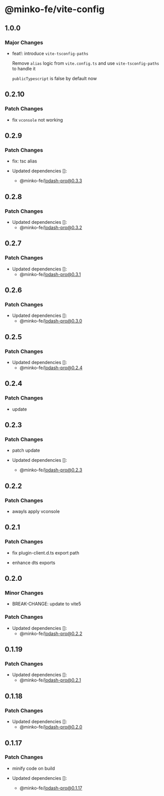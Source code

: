 # @minko-fe/vite-config

## 1.0.0

### Major Changes

- feat!: introduce `vite-tsconfig-paths`

  Remove `alias` logic from `vite.config.ts` and use `vite-tsconfig-paths` to handle it

  `publicTypescript` is false by default now

## 0.2.10

### Patch Changes

- fix `vconsole` not working

## 0.2.9

### Patch Changes

- fix: tsc alias

- Updated dependencies []:
  - @minko-fe/lodash-pro@0.3.3

## 0.2.8

### Patch Changes

- Updated dependencies []:
  - @minko-fe/lodash-pro@0.3.2

## 0.2.7

### Patch Changes

- Updated dependencies []:
  - @minko-fe/lodash-pro@0.3.1

## 0.2.6

### Patch Changes

- Updated dependencies []:
  - @minko-fe/lodash-pro@0.3.0

## 0.2.5

### Patch Changes

- Updated dependencies []:
  - @minko-fe/lodash-pro@0.2.4

## 0.2.4

### Patch Changes

- update

## 0.2.3

### Patch Changes

- patch update

- Updated dependencies []:
  - @minko-fe/lodash-pro@0.2.3

## 0.2.2

### Patch Changes

- awayls apply vconsole

## 0.2.1

### Patch Changes

- fix plugin-client.d.ts export path

- enhance dts exports

## 0.2.0

### Minor Changes

- BREAK-CHANGE: update to vite5

### Patch Changes

- Updated dependencies []:
  - @minko-fe/lodash-pro@0.2.2

## 0.1.19

### Patch Changes

- Updated dependencies []:
  - @minko-fe/lodash-pro@0.2.1

## 0.1.18

### Patch Changes

- Updated dependencies []:
  - @minko-fe/lodash-pro@0.2.0

## 0.1.17

### Patch Changes

- minify code on build

- Updated dependencies []:
  - @minko-fe/lodash-pro@0.1.17
